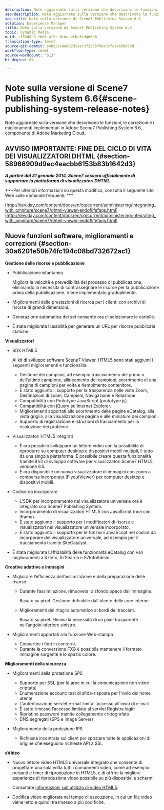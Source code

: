 ```yaml
---
description: Note aggiornate sulla versione che descrivono le funzioni, le correzioni e i miglioramenti implementati in Adobe Scene7 Publishing System 6.6, componente di  Adobe Marketing Cloud.
seo-description: Note aggiornate sulla versione che descrivono le funzioni, le correzioni e i miglioramenti implementati in Adobe Scene7 Publishing System 6.6, componente di  Adobe Marketing Cloud.
seo-title: Note sulla versione di Scene7 Publishing System 6.6
solution: Experience Manager
title: Note sulla versione di Scene7 Publishing System 6.6
topic: Dynamic Media
uuid: c168d8d9-fbd1-4f9e-8cda-ecba3ed4d0e0
translation-type: tm+mt
source-git-commit: e4695cc4e882351ec3f2c55fd8a3cfca455bd79d
workflow-type: tm+mt
source-wordcount: '613'
ht-degree: 0%

---
```



# Note sulla versione di Scene7 Publishing System 6.6{#scene-publishing-system-release-notes}

Note aggiornate sulla versione che descrivono le funzioni, le correzioni e i miglioramenti implementati in Adobe Scene7 Publishing System 6.6, componente di  Adobe Marketing Cloud.

## AVVISO IMPORTANTE: FINE DEL CICLO DI VITA DEI VISUALIZZATORI DHTML {#section-58966909d9ec4eacbb6153b83b1642d3}

***A partire dal 31 gennaio 2014, Scene7 cesserà ufficialmente di supportare la piattaforma di visualizzatori DHTML.***

***Per ulteriori informazioni su questa modifica, consulta il seguente sito Web sulle domande frequenti: ***

[http://dev.day.com/content/docs/en/cq/current/administering/integrating_with_omniture/scene7/dhtml-viewer-endoflifefaqs.html](http://dev.day.com/content/docs/en/cq/current/administering/integrating_with_omniture/scene7/dhtml-viewer-endoflifefaqs.html)

## Nuove funzioni software, miglioramenti e correzioni {#section-30a6201e50b74fc194c08bd732672ac1}

**Gestione delle risorse e pubblicazione**

* Pubblicazione istantanea

   Migliora la velocità e prevedibilità del processo di pubblicazione, eliminando la necessità di contrassegnare le risorse per la pubblicazione prima della pubblicazione. Viene implementato gradualmente.

* Miglioramenti delle prestazioni di ricerca per i clienti con archivi di risorse di grandi dimensioni.
* Generazione automatica dei set consente ora di selezionare le cartelle.
* È stata migliorata l’usabilità per generare un URL per risorse pubblicate statiche.

**Visualizzatori**

* SDK HTML5

   Al kit di sviluppo software Scene7 Viewer, HTML5 sono stati aggiunti i seguenti miglioramenti e funzionalità:

   * Gestione dei campioni, ad esempio trascinamento del primo o dell’ultimo campione, allineamento dei campioni, scorrimento di una pagina di campioni per volta e riempimento contenitore.
   * È stato aggiunto il supporto per la trasparenza nelle viste Zoom, Destinazioni di zoom, Campioni, Navigazione e Rotazione.
   * Compatibilità con Prototype JavaScript (prototype.js).
   * Compatibilità con jQuery su Internet Explorer.
   * Miglioramenti apportati allo scorrimento delle pagine eCatalog, alla vista griglia, alla visualizzazione pagina e alle miniature dei campioni.
   * Supporto di registrazione e istruzioni di tracciamento per la risoluzione dei problemi.

* Visualizzatori HTML5 integrati

   * È ora possibile sviluppare un lettore video con la possibilità di riprodurre su computer desktop e dispositivi mobili multipli, il tutto da una singola piattaforma. È possibile creare questa funzionalità tramite il kit di sviluppo software per visualizzatori Scene7 HTML5, versione 6.5.
   * È ora disponibile un nuovo visualizzatore di immagini con zoom a comparsa incorporato (FlyoutViewer) per computer desktop e dispositivi mobili.

* Codice da incorporare

   * L’SDK per incorporamento nel visualizzatore universale ora è integrato con Scene7 Publishing System.
   * Incorporamento di visualizzatori HTML5 con JavaScript (non con iframe).
   * È stato aggiunto il supporto per i modificatori di risorse e visualizzatori nel visualizzatore universale incorporato.
   * È stato aggiunto il supporto per le funzioni JavaScript nel codice da incorporare del visualizzatore universale, ad esempio per il tracciamento tramite SiteCatalyst.

* È stata migliorata l’affidabilità delle funzionalità eCatalog con vari miglioramenti a S7Info, S7Search e S7InfoAdmin.

**Creative adattive e immagini**

* Migliorare l’efficienza dell’assimilazione e della preparazione delle risorse.

   * Durante l’assimilazione, rimuovete lo sfondo opaco dell’immagine.

      Basato su pixel. Gestione definibile dall&#39;utente delle aree interne.
   * Miglioramenti del ritaglio automatico ai bordi dei tracciati.

      Basato su pixel. Elimina la necessità di un pixel trasparente nell’angolo inferiore sinistro.

* Miglioramenti apportati alla funzione Web-stampa

   * Convertire i font in contorni.
   * Durante la conversione FXG è possibile mantenere il formato immagine sorgente e lo spazio colore.

**Miglioramenti della sicurezza**

* Miglioramenti della protezione SPS

   * Supporto per SSL (per le aree in cui la comunicazione non viene criptata)
   * Enumerazione account: test di sfida-risposta per l&#39;invio del nome utente
   * L&#39;autenticazione servlet e-mail limita l&#39;accesso all&#39;invio di e-mail
   * È stato rimosso l’accesso limitato al servlet Registra login
   * Ripristino password tramite collegamento crittografato
   * DNS segregati (SPS e Image Server)

* Miglioramento della protezione IPS

   * Richiesta incentrata sul client per spostare tutte le applicazioni di origine che eseguono richieste API a SSL

**eVideo**

* Nuovo lettore video HTML5 universale integrato che consente di progettare una sola volta tutti i componenti video, come ad esempio pulsanti e timer di riproduzione in HTML5, e di offrire la migliore esperienza di riproduzione video possibile su più dispositivi e schermi.

   Consultate [Informazioni sull&#39;utilizzo di video HTML5](http://help.adobe.com/en_US/scene7/using/WS98ca2e6790647c064dcc4e2c1399dadca0f-8000.html).

* Codifica video migliorata nel tempo di esecuzione, in cui un file video viene letto e quindi trasmesso a più codifiche.

